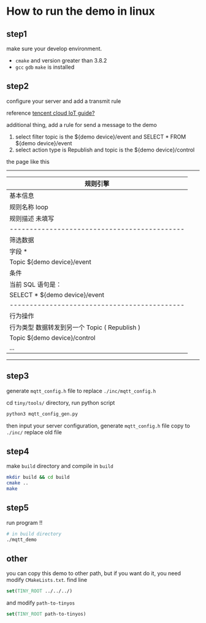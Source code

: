 # How to run the demo in linux

## step1
make sure your develop environment.
+ `cmake` and version greater than 3.8.2
+ `gcc` `gdb` `make` is installed

## step2
configure your server and add a transmit rule

reference [tencent cloud IoT guide?](../../../doc/8.TencentOS-tiny对接腾讯云IoTHub开发指南.md)

additional thing, add a rule for send a message to the demo
1. select filter topic is the ${demo device}/event and 
SELECT * FROM ${demo device}/event
2. select action type is Republish and topic is the ${demo device}/control

the page like this
_____________________________________________
|规则引擎
|--------------------------------------------
|基本信息
|规则名称  loop
|规则描述  未填写
|--------------------------------------------
|筛选数据
|字段  *
|Topic  ${demo device}/event
|条件
|当前 SQL 语句是：
|SELECT * ${demo device}/event
|--------------------------------------------
|行为操作
|行为类型  数据转发到另一个 Topic ( Republish )
|Topic ${demo device}/control
|  ...
_____________________________________________


## step3
generate `mqtt_config.h` file to replace `./inc/mqtt_config.h`

cd `tiny/tools/` directory, run python script
```bash
python3 mqtt_config_gen.py
```

then input your server configuration, generate `mqtt_config.h` file
copy to `./inc/` replace old file

## step4
make `build` directory and compile in `build`

```bash
mkdir build && cd build
cmake ..
make
```

## step5
run program !!

```bash
# in build directory
./mqtt_demo
```

## other
you can copy this demo to other path, but if you want do it,
you need modify `CMakeLists.txt`. find line

```cmake
set(TINY_ROOT ../../../)
```

and modify `path-to-tinyos`
```cmake
set(TINY_ROOT path-to-tinyos)
```
